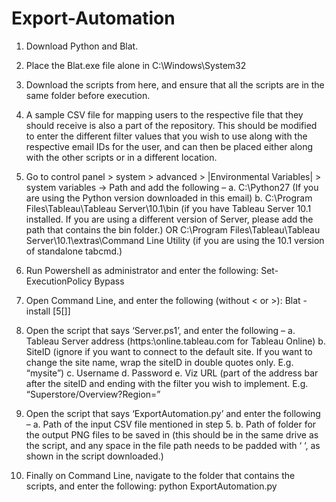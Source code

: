 # Export-Automation


1.	Download Python and Blat.
 
2.	Place the Blat.exe file alone in C:\Windows\System32
 
3.	Download the scripts from here, and ensure that all the scripts are in the same folder before execution.

4.	A sample CSV file for mapping users to the respective file that they should receive is also a part of the repository. This should be modified to enter the different filter values that you wish to use along with the respective email IDs for the user, and can then be placed either along with the other scripts or in a different location.
 
5.	Go to control panel > system > advanced > |Environmental Variables| > system variables -> Path and add the following –
a.    C:\Python27 (If you are using the Python version downloaded in this email)
b.    C:\Program Files\Tableau\Tableau Server\10.1\bin (if you have Tableau Server 10.1 installed. If you are using a different version of Server, please add the path that contains the bin folder.)
OR
C:\Program Files\Tableau\Tableau Server\10.1\extras\Command Line Utility  (if you are using the 10.1 version of standalone tabcmd.)
 
6.	Run Powershell as administrator and enter the following: Set-ExecutionPolicy Bypass

7.	Open Command Line, and enter the following (without < or >): Blat -install <your SMTP Server> <your email id>  [5[<port>]]
 
8.	Open the script that says ‘Server.ps1’, and enter the following –
a.	Tableau Server address (https:\\online.tableau.com for Tableau Online)
b.	SiteID (ignore if you want to connect to the default site. If you want to change the site name, wrap the siteID in double quotes only. E.g. “mysite”)
c.	Username 
d.	Password 
e.	Viz URL (part of the address bar after the siteID and ending with the filter you wish to implement. E.g. “Superstore/Overview?Region=”
 
9.	Open the script that says ‘ExportAutomation.py’ and enter the following –
a.	Path of the input CSV file mentioned in step 5. 
b.	Path of folder for the output PNG files to be saved in (this should be in the same drive as the script, and any space in the file path needs to be padded with ‘ ‘, as shown in the script downloaded.)
 
10.	Finally on Command Line, navigate to the folder that contains the scripts, and enter the following: python ExportAutomation.py
